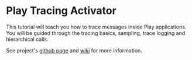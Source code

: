 Play Tracing Activator
======================

This tutorial will teach you how to trace messages inside Play applications.
You will be guided through the tracing basics, sampling, trace logging and hierarchical calls.

See project's [github page](https://github.com/levkhomich/akka-tracing) and [wiki](https://github.com/levkhomich/akka-tracing/wiki) for more information.
